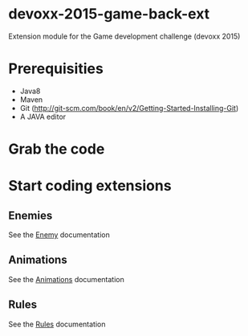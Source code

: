 # devoxx-2015-game-back-ext
Extension module for the Game development challenge (devoxx 2015)

# Prerequisities

- Java8
- Maven
- Git (http://git-scm.com/book/en/v2/Getting-Started-Installing-Git)
- A JAVA editor

# Grab the code

# Start coding extensions

## Enemies
See the [Enemy](https://github.com/groupe-sii/devoxx-2015-game-back-ext/tree/master/src/main/java/fr/sii/survival/ext) documentation

## Animations
See the [Animations](https://github.com/groupe-sii/devoxx-2015-game-back-ext/tree/master/src/main/java/fr/sii/survival/ext/animation) documentation

## Rules
See the [Rules](https://github.com/groupe-sii/devoxx-2015-game-back-ext/tree/master/src/main/java/fr/sii/survival/ext/rules) documentation